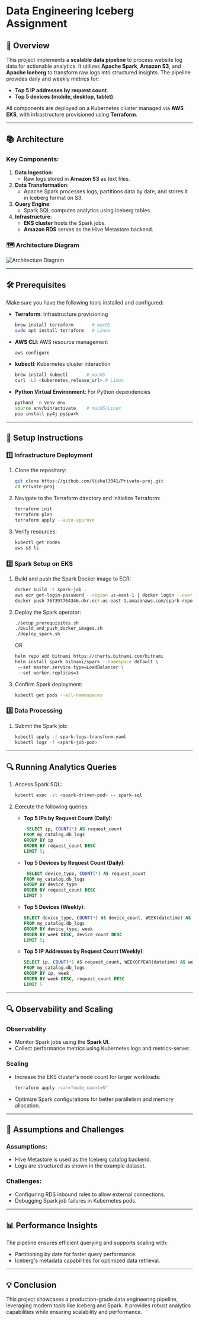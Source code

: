 # Data Engineering Iceberg Assignment

## 🚀 Overview

This project implements a **scalable data pipeline** to process website log data for actionable analytics. It utilizes **Apache Spark**, **Amazon S3**, and **Apache Iceberg** to transform raw logs into structured insights. The pipeline provides daily and weekly metrics for:
- **Top 5 IP addresses by request count**.
- **Top 5 devices (mobile, desktop, tablet)**.

All components are deployed on a Kubernetes cluster managed via **AWS EKS**, with infrastructure provisioned using **Terraform**.

---

## 📚 Architecture

### Key Components:
1. **Data Ingestion**:
   - Raw logs stored in **Amazon S3** as text files.
2. **Data Transformation**:
   - Apache Spark processes logs, partitions data by date, and stores it in Iceberg format on S3.
3. **Query Engine**:
   - Spark SQL computes analytics using Iceberg tables.
4. **Infrastructure**:
   - **EKS cluster** hosts the Spark jobs.
   - **Amazon RDS** serves as the Hive Metastore backend.

### 🗺️ Architecture Diagram
![Architecture Diagram](Data_Pipeline_Flowchart.png)  


---

## 🛠️ Prerequisites

Make sure you have the following tools installed and configured:
- **Terraform**: Infrastructure provisioning  
  ```bash
  brew install terraform       # macOS  
  sudo apt install terraform   # Linux  
  ```
- **AWS CLI**: AWS resource management  
  ```bash
  aws configure  
  ```
- **kubectl**: Kubernetes cluster interaction  
  ```bash
  brew install kubectl       # macOS  
  curl -LO <kubernetes_release_url> # Linux  
  ```
- **Python Virtual Environment**: For Python dependencies  
  ```bash
  python3 -m venv env  
  source env/bin/activate    # macOS/Linux  
  pip install py4j pyspark  
  ```

---

## 🚧 Setup Instructions

### 1️⃣ Infrastructure Deployment
1. Clone the repository:  
   ```bash
   git clone https://github.com/Vishal3041/Private-proj.git
   cd Private-proj
   ```
2. Navigate to the Terraform directory and initialize Terraform:  
   ```bash
   terraform init  
   terraform plan  
   terraform apply --auto-approve  
   ```
3. Verify resources:
   ```bash
   kubectl get nodes  
   aws s3 ls  
   ```

### 2️⃣ Spark Setup on EKS
1. Build and push the Spark Docker image to ECR:
   ```bash
   docker build -t spark-job .  
   aws ecr get-login-password --region us-east-1 | docker login --username AWS --password-stdin 767397764346.dkr.ecr.us-east-1.amazonaws.com/spark-repo  
   docker push 767397764346.dkr.ecr.us-east-1.amazonaws.com/spark-repo:latest  
   ```
   
2. Deploy the Spark operator:  
   ```bash
   ./setup_prerequisites.sh
   ./build_and_push_docker_images.sh
   ./deploy_spark.sh
   ```
   OR
   ```bash
   helm repo add bitnami https://charts.bitnami.com/bitnami  
   helm install spark bitnami/spark --namespace default \  
    --set master.service.type=LoadBalancer \  
    --set worker.replicas=3 
    ```

3. Confirm Spark deployment:  
   ```bash
   kubectl get pods --all-namespaces  
   ```

### 3️⃣ Data Processing
1. Submit the Spark job:
   ```bash
   kubectl apply -f spark-logs-transform.yaml  
   kubectl logs -f <spark-job-pod>  
   ```

---

## 🔍 Running Analytics Queries

1. Access Spark SQL:  
   ```bash
   kubectl exec -it <spark-driver-pod> -- spark-sql  
   ```
2. Execute the following queries:  

   - **Top 5 IPs by Request Count (Daily)**:
     ```sql
      SELECT ip, COUNT(*) AS request_count
     FROM my_catalog.db_logs
     GROUP BY ip
     ORDER BY request_count DESC
     LIMIT 5;
     ```

   - **Top 5 Devices by Request Count (Daily)**:
     ```sql
      SELECT device_type, COUNT(*) AS request_count
     FROM my_catalog.db_logs
     GROUP BY device_type
     ORDER BY request_count DESC
     LIMIT 5
     ```

   - **Top 5 Devices (Weekly)**:
     ```sql
     SELECT device_type, COUNT(*) AS device_count, WEEK(datetime) AS week
     FROM my_catalog.db_logs
     GROUP BY device_type, week
     ORDER BY week DESC, device_count DESC
     LIMIT 5;
     ```

   - **Top 5 IP Addresses by Request Count (Weekly)**:
     ```sql
     SELECT ip, COUNT(*) AS request_count, WEEKOFYEAR(datetime) AS week
     FROM my_catalog.db_logs
     GROUP BY ip, week
     ORDER BY week DESC, request_count DESC
     LIMIT 5
     ```

---

## 🔍 Observability and Scaling

### Observability
- Monitor Spark jobs using the **Spark UI**.
- Collect performance metrics using Kubernetes logs and metrics-server.

### Scaling
- Increase the EKS cluster's node count for larger workloads:
  ```bash
  terraform apply -var="node_count=5"
  ```
- Optimize Spark configurations for better parallelism and memory allocation.

---

## 🔧 Assumptions and Challenges

### Assumptions:
- Hive Metastore is used as the Iceberg catalog backend.
- Logs are structured as shown in the example dataset.

### Challenges:
- Configuring RDS inbound rules to allow external connections.
- Debugging Spark job failures in Kubernetes pods.

---

## 📊 Performance Insights
The pipeline ensures efficient querying and supports scaling with:  
- Partitioning by date for faster query performance.  
- Iceberg's metadata capabilities for optimized data retrieval.  

---

## 💡 Conclusion

This project showcases a production-grade data engineering pipeline, leveraging modern tools like Iceberg and Spark. It provides robust analytics capabilities while ensuring scalability and performance.

